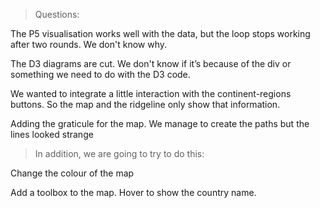 > Questions:

The P5 visualisation works well with the data, but the loop stops working after two rounds. We don't know why.

The D3 diagrams are cut. We don't know if it’s because of the div or something we need to do with the D3 code. 

We wanted to integrate a little interaction with the continent-regions buttons. So the map and the ridgeline only show that information.

Adding the graticule for the map. We manage to create the paths but the lines looked strange



> In addition, we are going to try to do this:

Change the colour of the map

Add a toolbox to the map. Hover to show the country name.
